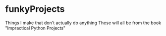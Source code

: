 # funkyProjects
Things I make that don't actually do anything
These will all be from the book "Impractical Python Projects"
